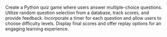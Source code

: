 Create a Python quiz game where users answer multiple-choice questions. Utilize random question selection from a database, track scores, and provide feedback. Incorporate a timer for each question and allow users to choose difficulty levels. Display final scores and offer replay options for an engaging learning experience.
